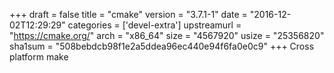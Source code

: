 +++
draft = false
title = "cmake"
version = "3.7.1-1"
date = "2016-12-02T12:29:29"
categories = ['devel-extra']
upstreamurl = "https://cmake.org/"
arch = "x86_64"
size = "4567920"
usize = "25356820"
sha1sum = "508bebdcb98f1e2a5ddea96ec440e94f6fa0e0c9"
+++
Cross platform make